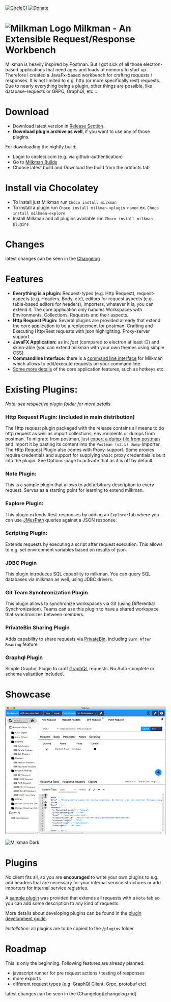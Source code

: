 [![CircleCI](https://circleci.com/gh/warmuuh/milkman.svg?style=svg)](https://circleci.com/gh/warmuuh/milkman)
[![Donate](https://liberapay.com/assets/widgets/donate.svg)](https://liberapay.com/warmuuh/donate)

# ![Milkman Logo](img/milk-bottle.png) Milkman - An Extensible Request/Response Workbench

Milkman is heavily inspired by Postman. But I got sick of all those electron-based applications that need ages and loads of memory to start up.
Therefore i created a JavaFx-based workbench for crafting requests / responses. It is not limited to e.g. http (or more specifically rest) requests. Due to nearly
everything being a plugin, other things are possible, like database-requests or GRPC, GraphQl, etc...


# Download

 * Download latest version in [Release Section](https://github.com/warmuuh/milkman/releases). 
 * **Download plugin archive as well**, if you want to use any of those plugins.

For downloading the nightly build:

 * Login to circleci.com (e.g. via github-authentication)
 * Go to [Milkman Builds](https://circleci.com/gh/warmuuh/milkman/tree/master)
 * Choose latest build and Download the build from the artifacts tab
 
# Install via Chocolatey
 * To install just Milkman run `Choco install milkman`
 * To install a plugin run `Choco install milkman-<plugin name>` ex. `Choco install milkman-explore`
 * Install Milkman and all plugins available run `Choco install milkman-plugins` 

# Changes

latest changes can be seen in the [Changelog](changelog.md)

# Features

 * **Everything is a plugin:** Request-types (e.g. Http Request), request-aspects (e.g. Headers, Body, etc), editors for request aspects (e.g. table-based editors for headers), importers, whatever it is, you can extend it. The core application only handles Workspaces with Environments, Collections, Requests and their aspects.
 * **Http Request Plugin:** Several plugins are provided already that extend the core application to be a replacement for postman. Crafting and Executing Http/Rest requests with json highlighting. Proxy-server support.
 * **JavaFX Application:** as in: *fast* (compared to electron at least :D) and skinn-able (you can extend milkman with your own themes using simple CSS).
 * **Commandline Interface:** there is a [command line interface](/milkman-cli) for Milkman which allows to edit/execute requests on your command line.
 * [Some more details](docs/features.md) of the core application features, such as hotkeys etc.
 
# Existing Plugins:

*Note: see respective plugin folder for more details*

### Http Request Plugin: (included in main distribution)
The Http request plugin packaged with the release contains all means to do http request as well as import collections, environments or dumps from postman.
To migrate from postman, just [export a dump-file from postman](https://learning.getpostman.com/docs/postman/collections/data_formats/#data-dumps) and import it by pasting its content into the `Postman (v2.1) Dump`-Importer.
The Http Request Plugin also comes with Proxy-support. Some proxies require credentials and support for supplying `BASIC` proxy credentials is built into the plugin. See Options-page to activate that as it is off by default.

### Note Plugin:
This is a sample plugin that allows to add arbitrary description to every request. Serves as a starting point for learning to extend milkman.

### Explore Plugin:
This plugin extends Rest-responses by adding an `Explore`-Tab where you can use [JMesPath](http://jmespath.org/) queries against a JSON response.

### Scripting Plugin:
Extends requests by executing a script after request execution. This allows to e.g. set environment variables based on results of json.

### JDBC Plugin
This plugin introduces SQL capability to milkman. You can query SQL databases via milkman as well, using JDBC drivers.

### Git Team Synchronization Plugin
This plugin allows to synchronize workspaces via Git (using Differential Synchronization). Teams can use this plugin to have a shared workspace that synchronizes between members.

### PrivateBin Sharing Plugin
Adds capability to share requests via [PrivateBin](http://PrivateBin.net), including `Burn After Reading` feature

### Graphql Plugin
Simple Graphql Plugin to craft  [GraphQL](https://graphql.org/) requests. No Auto-complete or schema valiadtion included.


# Showcase

![Milkman White](img/screenshot.png)

![Milkman Dark](img/screenshot-sql-dark.png)

# Plugins

No client fits all, so you are **encouraged** to write your own plugins to e.g. add headers that are necessary for your internal service structures or add importers for internal service registries.

A [sample plugin](https://github.com/warmuuh/milkman/tree/master/milkman-note) was provided that extends all requests with a `Note` tab so you can add some description to any kind of requests.

More details about developing plugins can be found in the [plugin development guide](/docs/plugin-development.md).

*Installation:* all plugins are to be copied to the `/plugins` folder

# Roadmap
This is only the beginning. Following features are already planned:

 * javascript runner for pre request actions / testing of responses
 * more exports
 * different request types (e.g. GraphQl Client, Grpc, protobuf etc)

latest changes can be seen in the (Changelog)[changelog.md]

